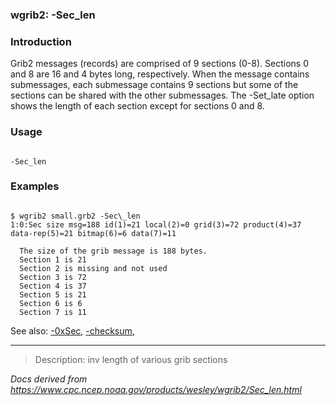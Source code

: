 
### wgrib2: -Sec\_len



### Introduction



Grib2 messages (records) are comprised of 9 sections (0-8). Sections 0 and 8
are 16 and 4 bytes long, respectively. When the message contains submessages,
each submessage contains 9 sections but some of the sections can be shared
with the other submessages.
The -Set\_late option shows the length of each section
except for sections 0 and 8. 


### Usage



```

-Sec_len

```

### Examples



```

$ wgrib2 small.grb2 -Sec\_len
1:0:Sec size msg=188 id(1)=21 local(2)=0 grid(3)=72 product(4)=37 data-rep(5)=21 bitmap(6)=6 data(7)=11

  The size of the grib message is 188 bytes.
  Section 1 is 21
  Section 2 is missing and not used
  Section 3 is 72
  Section 4 is 37
  Section 5 is 21
  Section 6 is 6
  Section 7 is 11

```


See also: 
[-0xSec](0xSec.html),
[-checksum](checksum.html),




----

>Description: inv          length of various grib sections

_Docs derived from <https://www.cpc.ncep.noaa.gov/products/wesley/wgrib2/Sec_len.html>_